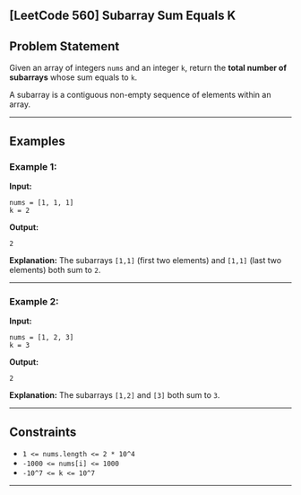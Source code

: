 ## \[LeetCode 560] Subarray Sum Equals K

## Problem Statement

Given an array of integers `nums` and an integer `k`, return the **total number of subarrays** whose sum equals to `k`.

A subarray is a contiguous non-empty sequence of elements within an array.

---

## Examples

### Example 1:

**Input:**

```
nums = [1, 1, 1]
k = 2
```

**Output:**

```
2
```

**Explanation:**
The subarrays `[1,1]` (first two elements) and `[1,1]` (last two elements) both sum to `2`.

---

### Example 2:

**Input:**

```
nums = [1, 2, 3]
k = 3
```

**Output:**

```
2
```

**Explanation:**
The subarrays `[1,2]` and `[3]` both sum to `3`.

---

## Constraints

- `1 <= nums.length <= 2 * 10^4`
- `-1000 <= nums[i] <= 1000`
- `-10^7 <= k <= 10^7`

---
